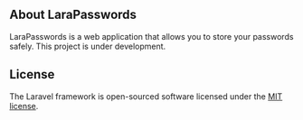 ## About LaraPasswords

LaraPasswords is a web application that allows you to store your passwords safely.
This project is under development.

## License

The Laravel framework is open-sourced software licensed under the [MIT license](https://opensource.org/licenses/MIT).

